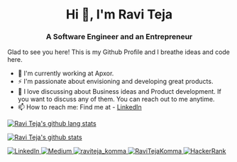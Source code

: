 <h1 align="center">Hi 👋, I'm Ravi Teja</h1>
<h3 align="center">A Software Engineer and an Entrepreneur</h3>

Glad to see you here! This is my Github Profile and I breathe ideas and code here.

- 🔭 I'm currently working at Apxor.
- ⚡ I'm passionate about envisioning and developing great products. 
- 💬 I love discussing about Business ideas and Product development. If you want to discuss any of them. You can reach out to me anytime.
- 📫 How to reach me: Find me at - [LinkedIn](https://www.linkedin.com/in/ravitejakomma/)


[![Ravi Teja's github lang stats](https://github-readme-stats.vercel.app/api/top-langs/?username=RaviTejaKomma&layout=compact&theme=gotham&hide=HTML,CSS&langs_count=5)](https://github.com/RaviTejaKomma/github-readme-stats)

[![Ravi Teja's github stats](https://github-readme-stats.vercel.app/api?username=RaviTejaKomma&show_icons=true&hide_border=true&theme=gotham)](https://github.com/RaviTejaKomma/github-readme-stats)


<a href="https://www.linkedin.com/in/ravitejakomma/" target="_blank">
	<img alt="LinkedIn" src="https://img.shields.io/badge/LinkedIn-0077B5?style=for-the-badge&logo=linkedin&logoColor=white" />
</a>

<a href="https://medium.com/@ravitejakomma" target="_blank">
	<img alt="Medium" src="https://img.shields.io/badge/Medium-12100E?style=for-the-badge&logo=medium&logoColor=white" />
</a>

<a href="https://www.instagram.com/raviteja_komma/" target="blank">
	<img alt="raviteja_komma" src="https://img.shields.io/badge/Instagram-E4405F?style=for-the-badge&logo=instagram&logoColor=white" />
</a>

<a href="https://leetcode.com/RaviTejaKomma/" target="blank">
	<img alt="RaviTejaKomma" src="https://img.shields.io/badge/LeetCode-30302f?&style=for-the-badge&logo=leetcode&logoColor=white" />
</a>

<a href="https://www.hackerrank.com/RaviTejaKomma" target="blank">
	<img alt="HackerRank" src="https://img.shields.io/badge/-Hackerrank-2EC866?style=for-the-badge&logo=HackerRank&logoColor=white"/>
</a>
